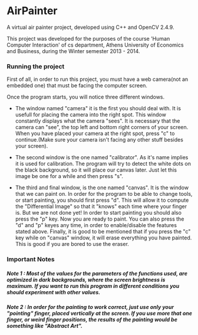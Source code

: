 AirPainter
==========

A virtual air painter project, developed using C++ and OpenCV 2.4.9.

This project was developed for the purposes of the course 'Human Computer Interaction' of cs department, Athens University of Economics and Business, during the Winter semester 2013 - 2014.

### Running the project

First of all, in order to run this project, you must have a web camera(not an embedded one) that must be facing the computer screen.

Once the program starts, you will notice three different windows.

* The window named "camera" it is the first you should deal with. It is usefull for placing the camera into the right spot. This window constantly displays what the camera "sees". It is necessary that the camera can "see", the top left and bottom right corners of your screen. When you have placed your camera at the right spot, press "c" to continue.(Make sure your camera isn't facing any other stuff besides your screen).

* The second window is the one named "calibrator". As it's name implies it is used for calibration. The program will try to detect the white dots on the black background, so it will place our canvas later. Just let this image be one for a while and then press "s".

* The third and final window, is the one named "canvas". It is the window that we can paint on. In order for the program to be able to change tools, or start painting, you should first press "d". This will allow it to compute the "Differential Image" so that it "knows" each time where your finger is. But we are not done yet! In order to start painting you should also press the "p" key. Now you are ready to paint. You can also press the "d" and "p" keyes any time, in order to enable/disable the features stated above. Finally, it is good to be mentioned that if you press the "c" key while on "canvas" window, it will erase everything you have painted. This is good if you are bored to use the eraser.


### Important Notes

##### Note 1 : Most of the values for the parameters of the functions used, are optimized in dark backgrounds, where the screen brightness is maximum. If you want to run this program in different conditions you should experiment with other values.

##### Note 2 : In order for the painting to work correct, just use only your "pointing" finger, placed vertically at the screen. If you use more that one finger, or weird finger positions, the results of the painting would be something like "Abstract Art".
